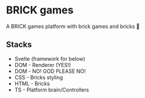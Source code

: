 # BRICK games

A BRICK games platform with brick games and bricks 🧱

## Stacks
- Svelte (framework for below)
- DOM - Renderer (YES!)
- DOM - NO! GOD PLEASE NO!
- CSS - Bricks styling
- HTML - Bricks
- TS - Platform brain/Controllers